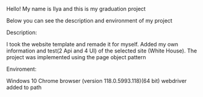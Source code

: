 Hello! My name is Ilya and this is my graduation project

Below you can see the description and environment of my project


Description:

I took the website template and remade it for myself. 
Added my own information and test(2 Api and 4 UI) of the selected site (White House). 
The project was implemented using the page object pattern

Enviroment: 

Windows 10
Chrome browser (version 118.0.5993.118)(64 bit)
webdriver added to path
